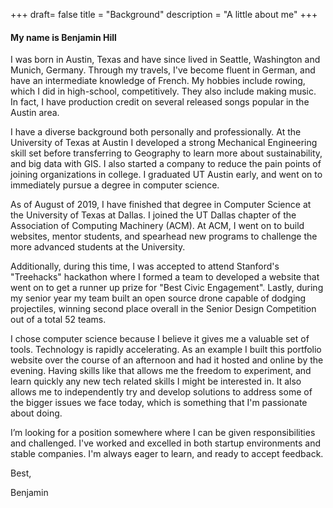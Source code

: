 +++
draft= false
title = "Background"
description = "A little about me"
+++
#### My name is Benjamin Hill

I was born in Austin, Texas and have since lived in Seattle, Washington and Munich, Germany. Through my travels, I've become fluent in German, and have an intermediate knowledge of French. My hobbies include rowing, which I did in high-school, competitively. They also include making music. In fact, I have production credit on several released songs popular in the Austin area.

I have a diverse background both personally and professionally. At the University of Texas at Austin I developed a strong Mechanical Engineering skill set before transferring to Geography to learn more about sustainability, and big data with GIS. I also started a company to reduce the pain points of joining organizations in college. I graduated UT Austin early, and went on to immediately pursue a degree in computer science.

As of August of 2019, I have finished that degree in Computer Science at the University of Texas at Dallas. I joined the UT Dallas chapter of the Association of Computing Machinery (ACM). At ACM, I went on to build websites, mentor students, and spearhead new programs to challenge the more advanced students at the University.

Additionally, during this time, I was accepted to attend Stanford's "Treehacks" hackathon where I formed a team to developed a website that went on to get a runner up prize for "Best Civic Engagement". Lastly, during my senior year my team built an open source drone capable of dodging projectiles, winning second place overall in the Senior Design Competition out of a total 52 teams.

I chose computer science because I believe it gives me a valuable set of tools. Technology is rapidly accelerating. As an example I built this portfolio website over the course of an afternoon and had it hosted and online by the evening. Having skills like that allows me the freedom to experiment, and learn quickly any new tech related skills I might be interested in. It also allows me to independently try and develop solutions to address some of the bigger issues we face today, which is something that I'm passionate about doing. 

I’m looking for a position somewhere where I can be given responsibilities and challenged. I've worked and excelled in both startup environments and stable companies. I'm always eager to learn, and ready to accept feedback.

Best,

Benjamin